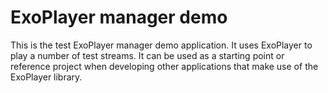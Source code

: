 # ExoPlayer manager demo #

This is the test ExoPlayer manager demo application. It uses ExoPlayer to play a number
of test streams. It can be used as a starting point or reference project when
developing other applications that make use of the ExoPlayer library.

